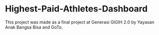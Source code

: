 # Highest-Paid-Athletes-Dashboard
This project was made as a final project at Generasi GIGIH 2.0 by Yayasan Anak Bangsa Bisa and GoTo.
